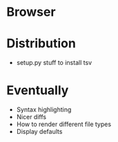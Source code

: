 # Browser

# Distribution
* setup.py stuff to install tsv

# Eventually
* Syntax highlighting
* Nicer diffs
* How to render different file types
* Display defaults
